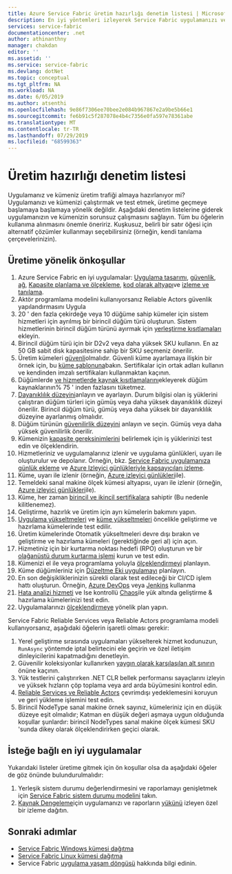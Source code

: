 ```yaml
---
title: Azure Service Fabric üretim hazırlığı denetim listesi | Microsoft Docs
description: En iyi yöntemleri izleyerek Service Fabric uygulamanızı ve küme üretimini hazırlayın.
services: service-fabric
documentationcenter: .net
author: athinanthny
manager: chakdan
editor: ''
ms.assetid: ''
ms.service: service-fabric
ms.devlang: dotNet
ms.topic: conceptual
ms.tgt_pltfrm: NA
ms.workload: NA
ms.date: 6/05/2019
ms.author: atsenthi
ms.openlocfilehash: 9e86f7306ee70bee2e084b967867e2a9be5b66e1
ms.sourcegitcommit: fe6b91c5f287078e4b4c7356e0fa597e78361abe
ms.translationtype: MT
ms.contentlocale: tr-TR
ms.lasthandoff: 07/29/2019
ms.locfileid: "68599363"
---
```

# <a name="production-readiness-checklist"></a>Üretim hazırlığı denetim listesi

Uygulamanız ve kümeniz üretim trafiği almaya hazırlanıyor mi? Uygulamanızı ve kümenizi çalıştırmak ve test etmek, üretime geçmeye başlamaya başlamaya yönelik değildir. Aşağıdaki denetim listelerine giderek uygulamanızın ve kümenizin sorunsuz çalışmasını sağlayın. Tüm bu öğelerin kullanıma alınmasını önemle öneririz. Kuşkusuz, belirli bir satır öğesi için alternatif çözümler kullanmayı seçebilirsiniz (örneğin, kendi tanılama çerçevelerinizin).


## <a name="prerequisites-for-production"></a>Üretime yönelik önkoşullar
1. Azure Service Fabric en iyi uygulamalar: [Uygulama tasarımı](./service-fabric-best-practices-applications.md), [güvenlik](./service-fabric-best-practices-security.md), [ağ](./service-fabric-best-practices-networking.md), [Kapasite planlama ve ölçekleme](./service-fabric-best-practices-capacity-scaling.md), [kod olarak altyapı](./service-fabric-best-practices-infrastructure-as-code.md)ve [izleme ve tanılama](./service-fabric-best-practices-monitoring.md). 
1. Aktör programlama modelini kullanıyorsanız Reliable Actors güvenlik yapılandırmasını Uygula
1. 20 ' den fazla çekirdeğe veya 10 düğüme sahip kümeler için sistem hizmetleri için ayrılmış bir birincil düğüm türü oluşturun. Sistem hizmetlerinin birincil düğüm türünü ayırmak için [yerleştirme kısıtlamaları](service-fabric-cluster-resource-manager-advanced-placement-rules-placement-policies.md) ekleyin.
1. Birincil düğüm türü için bir D2v2 veya daha yüksek SKU kullanın. En az 50 GB sabit disk kapasitesine sahip bir SKU seçmeniz önerilir.
1. Üretim kümeleri [güvenli](service-fabric-cluster-security.md)olmalıdır. Güvenli küme ayarlamaya ilişkin bir örnek için, bu [küme şablonuna](https://github.com/Azure-Samples/service-fabric-cluster-templates/tree/master/7-VM-Windows-3-NodeTypes-Secure-NSG)bakın. Sertifikalar için ortak adları kullanın ve kendinden imzalı sertifikaları kullanmaktan kaçının.
1. Düğümlerde [ve hizmetlerde kaynak kısıtlamalarını](service-fabric-resource-governance.md)ekleyerek düğüm kaynaklarının% 75 ' inden fazlasını tüketmez. 
1. [Dayanıklılık düzeyini](service-fabric-cluster-capacity.md#the-durability-characteristics-of-the-cluster)anlayın ve ayarlayın. Durum bilgisi olan iş yüklerini çalıştıran düğüm türleri için gümüş veya daha yüksek dayanıklılık düzeyi önerilir. Birincil düğüm türü, gümüş veya daha yüksek bir dayanıklılık düzeyine ayarlanmış olmalıdır.
1. Düğüm türünün [güvenilirlik düzeyini](service-fabric-cluster-capacity.md#the-reliability-characteristics-of-the-cluster) anlayın ve seçin. Gümüş veya daha yüksek güvenilirlik önerilir.
1. Kümenizin [kapasite gereksinimlerini](service-fabric-cluster-capacity.md) belirlemek için iş yüklerinizi test edin ve ölçeklendirin. 
1. Hizmetleriniz ve uygulamalarınız izlenir ve uygulama günlükleri, uyarı ile oluşturulur ve depolanır. Örneğin, bkz. [Service Fabric uygulamanıza günlük ekleme](service-fabric-how-to-diagnostics-log.md) ve [Azure Izleyici günlükleriyle kapsayıcıları izleme](service-fabric-diagnostics-oms-containers.md).
1. Küme, uyarı ile izlenir (örneğin, [Azure izleyici günlükleri](service-fabric-diagnostics-event-analysis-oms.md)ile). 
1. Temeldeki sanal makine ölçek kümesi altyapısı, uyarı ile izlenir (örneğin, [Azure izleyici günlükleri](service-fabric-diagnostics-oms-agent.md)ile).
1. Küme, her zaman [birincil ve ikincil sertifikalara](service-fabric-cluster-security-update-certs-azure.md) sahiptir (Bu nedenle kilitlenemez).
1. Geliştirme, hazırlık ve üretim için ayrı kümelerin bakımını yapın. 
1. [Uygulama yükseltmeleri](service-fabric-application-upgrade.md) ve [küme yükseltmeleri](service-fabric-tutorial-upgrade-cluster.md) öncelikle geliştirme ve hazırlama kümelerinde test edilir. 
1. Üretim kümelerinde Otomatik yükseltmeleri devre dışı bırakın ve geliştirme ve hazırlama kümeleri (gerektiğinde geri al) için açın. 
1. Hizmetiniz için bir kurtarma noktası hedefi (RPO) oluşturun ve bir [olağanüstü durum kurtarma işlemi](service-fabric-disaster-recovery.md) kurun ve test edin.
1. Kümenizi el ile veya programlama yoluyla [ölçeklendirmeyi](service-fabric-cluster-scaling.md) planlayın.
1. Küme düğümleriniz için [Düzeltme Eki uygulamayı](service-fabric-patch-orchestration-application.md) planlayın. 
1. En son değişikliklerinizin sürekli olarak test edileceği bir CI/CD işlem hattı oluşturun. Örneğin, [Azure DevOps](service-fabric-tutorial-deploy-app-with-cicd-vsts.md) veya [Jenkins](service-fabric-cicd-your-linux-applications-with-jenkins.md) kullanma
1. [Hata analizi hizmeti](service-fabric-testability-overview.md) ve Ise kontrollü [Chaos](service-fabric-controlled-chaos.md)ile yük altında geliştirme & hazırlama kümelerinizi test edin. 
1. Uygulamalarınızı [ölçeklendirmeye](service-fabric-concepts-scalability.md) yönelik plan yapın. 


Service Fabric Reliable Services veya Reliable Actors programlama modeli kullanıyorsanız, aşağıdaki öğelerin işaretli olması gerekir:
1. Yerel geliştirme sırasında uygulamaları yükselterek hizmet kodunuzun, `RunAsync` yöntemde iptal belirtecini ele geçirin ve özel iletişim dinleyicilerini kapatmadığını denetleyin.
1. Güvenilir koleksiyonlar kullanırken [yaygın olarak karşılaşılan alt sınırın](service-fabric-work-with-reliable-collections.md) önüne kaçının.
1. Yük testlerini çalıştırırken .NET CLR bellek performansı sayaçlarını izleyin ve yüksek hızların çöp toplama veya ard arda büyümesini kontrol edin.
1. [Reliable Services ve Reliable Actors](service-fabric-reliable-services-backup-restore.md) çevrimdışı yedeklemesini koruyun ve geri yükleme işlemini test edin.
1. Birincil NodeType sanal makine örnek sayınız, kümeleriniz için en düşük düzeye eşit olmalıdır; Katman en düşük değeri aşmaya uygun olduğunda koşullar şunlardır: birincil NodeTypes sanal makine ölçek kümesi SKU 'sunda dikey olarak ölçeklendirirken geçici olarak.

## <a name="optional-best-practices"></a>İsteğe bağlı en iyi uygulamalar

Yukarıdaki listeler üretime gitmek için ön koşullar olsa da aşağıdaki öğeler de göz önünde bulundurulmalıdır:
1. Yerleşik sistem durumu değerlendirmesini ve raporlamayı genişletmek için [Service Fabric sistem durumu modelini](service-fabric-health-introduction.md) takın.
1. [Kaynak Dengeleme](service-fabric-cluster-resource-manager-balancing.md)için uygulamanızı ve raporların [yükünü](service-fabric-cluster-resource-manager-metrics.md) izleyen özel bir izleme dağıtın. 


## <a name="next-steps"></a>Sonraki adımlar
* [Service Fabric Windows kümesi dağıtma](service-fabric-tutorial-create-vnet-and-windows-cluster.md)
* [Service Fabric Linux kümesi dağıtma](service-fabric-tutorial-create-vnet-and-linux-cluster.md)
* Service Fabric [uygulama yaşam döngüsü](service-fabric-application-lifecycle.md) hakkında bilgi edinin.
